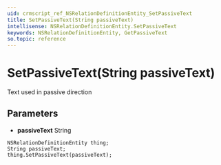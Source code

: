 ```yaml
---
uid: crmscript_ref_NSRelationDefinitionEntity_SetPassiveText
title: SetPassiveText(String passiveText)
intellisense: NSRelationDefinitionEntity.SetPassiveText
keywords: NSRelationDefinitionEntity, GetPassiveText
so.topic: reference
---
```


# SetPassiveText(String passiveText)

Text used in passive direction

## Parameters

* **passiveText** String

```crmscript
NSRelationDefinitionEntity thing;
String passiveText;
thing.SetPassiveText(passiveText);
```

